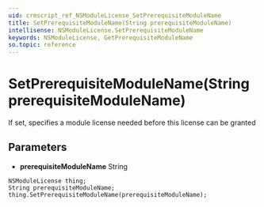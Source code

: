 ```yaml
---
uid: crmscript_ref_NSModuleLicense_SetPrerequisiteModuleName
title: SetPrerequisiteModuleName(String prerequisiteModuleName)
intellisense: NSModuleLicense.SetPrerequisiteModuleName
keywords: NSModuleLicense, GetPrerequisiteModuleName
so.topic: reference
---
```


# SetPrerequisiteModuleName(String prerequisiteModuleName)

If set, specifies a module license needed before this license can be granted

## Parameters

* **prerequisiteModuleName** String

```crmscript
NSModuleLicense thing;
String prerequisiteModuleName;
thing.SetPrerequisiteModuleName(prerequisiteModuleName);
```

